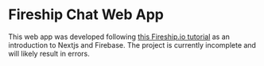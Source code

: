 # Fireship Chat Web App

This web app was developed following [this Fireship.io tutorial](https://fireship.io/courses/react-next-firebase/) as an introduction to Nextjs and Firebase.
The project is currently incomplete and will likely result in errors.

